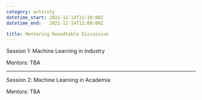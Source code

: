 ```yaml
---
category: activity
datetime_start: 2021-12-14T11:10:00Z
datetime_end:   2021-12-14T12:00:00Z

title: Mentoring Roundtable Discussion
---
```


Session 1: Machine Learning in Industry

Mentors: TBA

---

Session 2: Machine Learning in Academia

Mentors: TBA
